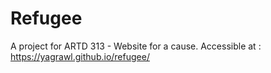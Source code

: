 # Refugee

A project for ARTD 313 - Website for a cause.
Accessible at : <https://yagrawl.github.io/refugee/>
